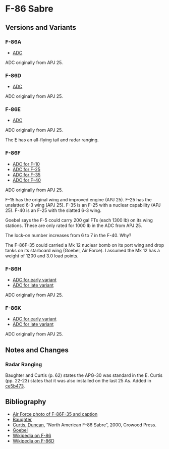 # F-86 Sabre

## Versions and Variants

### F-86A

- [ADC](https://github.com/alanwatsonforster/apxo/blob/main/apxo/aircraftdata/F-86A.json)

ADC originally from APJ 25.

### F-86D

- [ADC](https://github.com/alanwatsonforster/apxo/blob/main/apxo/aircraftdata/F-86D.json)

ADC originally from APJ 25.

### F-86E

- [ADC](https://github.com/alanwatsonforster/apxo/blob/main/apxo/aircraftdata/F-86E.json)

ADC originally from APJ 25.

The E has an all-flying tail and radar ranging.

### F-86F

- [ADC for F-10](https://github.com/alanwatsonforster/apxo/blob/main/apxo/aircraftdata/F-86F-10.json)
- [ADC for F-25](https://github.com/alanwatsonforster/apxo/blob/main/apxo/aircraftdata/F-86F-25.json)
- [ADC for F-35](https://github.com/alanwatsonforster/apxo/blob/main/apxo/aircraftdata/F-86F-35.json)
- [ADC for F-40](https://github.com/alanwatsonforster/apxo/blob/main/apxo/aircraftdata/F-86F-40.json)

ADC originally from APJ 25.

F-15 has the original wing and improved engine (APJ 25). F-25 has the unslatted 6-3 wing (APJ 25). F-35 is an F-25 with a nuclear capability (APJ 25). F-40 is an F-25 with the slatted 6-3 wing.

Goebel says the F-5 could carry 200 gal FTs (each 1300 lb) on its wing stations. These are only rated for 1000 lb in the ADC from APJ 25. 

The lock-on number increases from 6 to 7 in the F-40. Why?

The F-86F-35 could carried a Mk 12 nuclear bomb on its port wing and drop tanks on its starboard wing (Goebel, Air Force). I assumed the Mk 12 has a weight of 1200 and 3.0 load points.

### F-86H

- [ADC for early variant](https://github.com/alanwatsonforster/apxo/blob/main/apxo/aircraftdata/F-86H%20(Early).json)
- [ADC for late variant](https://github.com/alanwatsonforster/apxo/blob/main/apxo/aircraftdata/F-86H%20(Late).json)

ADC originally from APJ 25.

### F-86K

- [ADC for early variant](https://github.com/alanwatsonforster/apxo/blob/main/apxo/aircraftdata/F-86K%20(Early).json)
- [ADC for late variant](https://github.com/alanwatsonforster/apxo/blob/main/apxo/aircraftdata/F-86K%20(Late).json)

ADC originally from APJ 25.

## Notes and Changes

### Radar Ranging

Baughter and Curtis (p. 62) states the APG-30 was standard in the E. Curtis (pp. 22-23) states that it was also installed on the last 25 As. Added in [ce5b473](https://github.com/alanwatsonforster/apxo/commit/ce5b473f08b4a4c616437a8f971983efbad2f73e).

## Bibliography

- [Air Force photo of F-86F-35 and caption](https://www.af.mil/News/Photos.aspx?igphoto=2000593829)
- [Baughter](http://www.joebaugher.com/usaf_fighters/p86.html)
- [Curtis, Duncan](https://www.amazon.com/North-American-Sabre-Crowood-Aviation/dp/1861263589), “North American F-86 Sabre”, 2000, Crowood Press.
- [Goebel](http://airvectors.net/avf86.html)
- [Wikipedia on F-86](https://en.wikipedia.org/wiki/North_American_F-86_Sabre)
- [Wikipedia on F-86D](https://en.wikipedia.org/wiki/North_American_F-86D_Sabre)


